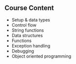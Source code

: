 ## Course Content
* Setup & data types
* Control flow
* String functions
* Data structures
* Functions
* Exception handling
* Debugging
* Object oriented programming
